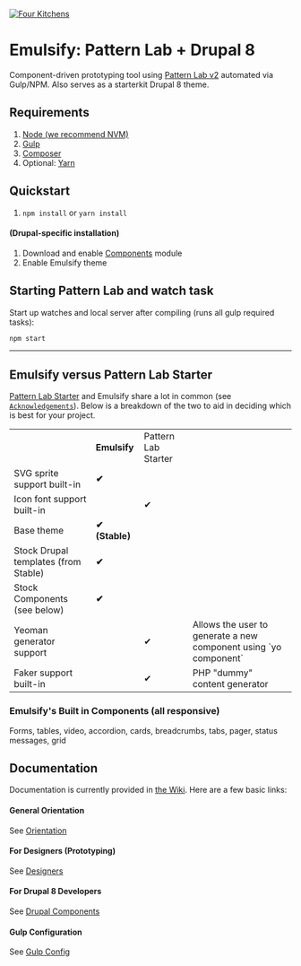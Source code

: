[![Four Kitchens](https://img.shields.io/badge/4K-Four%20Kitchens-35AA4E.svg)](https://fourkitchens.com/)

# Emulsify: Pattern Lab + Drupal 8

Component-driven prototyping tool using [Pattern Lab v2](http://patternlab.io/) automated via Gulp/NPM. Also serves as a starterkit Drupal 8 theme.

## Requirements

  1. [Node (we recommend NVM)](https://github.com/creationix/nvm)
  2. [Gulp](http://gulpjs.com/)
  3. [Composer](https://getcomposer.org/)
  4. Optional: [Yarn](https://github.com/yarnpkg/yarn)

## Quickstart

  1. `npm install` or `yarn install`

#### (Drupal-specific installation)

  1. Download and enable [Components](https://www.drupal.org/project/components) module
  2. Enable Emulsify theme

## Starting Pattern Lab and watch task

  Start up watches and local server after compiling (runs all gulp required tasks):

  ```bash
  npm start
  ```

  ---

## Emulsify versus Pattern Lab Starter

[Pattern Lab Starter](https://github.com/phase2/pattern-lab-starter) and Emulsify share a lot in common (see [`Acknowledgements`](https://github.com/fourkitchens/emulsify/blob/master/docs/acknowledgements.md)). Below is a breakdown of the two to aid in deciding which is best for your project.

<table><tbody>
<tr><td></td><td><strong>Emulsify</strong></td><td>Pattern Lab Starter</td><td></td></tr>
<tr><td>SVG sprite support built-in</td><td><strong>✔</strong></td><td></td><td></td></tr>
<tr><td>Icon font support built-in</td><td></td><td>✔</td><td></td></tr>
<tr><td>Base theme</td><td><strong>✔ (Stable)</strong></td><td></td><td></td></tr>
<tr><td>Stock Drupal templates (from Stable)</td><td><strong>✔</strong></td><td></td><td></td></tr>
<tr><td>Stock Components (see below) </td><td><strong>✔</strong></td><td></td><td></td></tr>
<tr><td>Yeoman generator support</td><td></td><td>✔</td><td>Allows the user to generate a new component using `yo component`</td></tr>
<tr><td>Faker support built-in</td><td></td><td>✔</td><td>PHP "dummy" content generator</td></tr>
</tbody>
</table>

<h3 id="components">Emulsify's Built in Components (all responsive)</h3>
Forms, tables, video, accordion, cards, breadcrumbs, tabs, pager, status messages, grid

## Documentation
Documentation is currently provided in [the Wiki](https://github.com/fourkitchens/emulsify/wiki). Here are a few basic links:

#### General Orientation

See [Orientation](https://github.com/fourkitchens/emulsify/wiki/Orientation)

#### For Designers (Prototyping)

See [Designers](https://github.com/fourkitchens/emulsify/wiki/For-Designers)

#### For Drupal 8 Developers

See [Drupal Components](https://github.com/fourkitchens/emulsify/wiki/Drupal-Components)

#### Gulp Configuration

See [Gulp Config](https://github.com/fourkitchens/emulsify/wiki/Gulp-Config)
